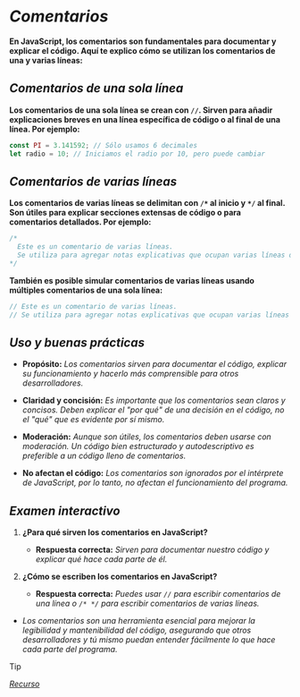 <!-- Autor: Daniel Benjamin Perez Morales -->
<!-- GitHub: https://github.com/DanielBenjaminPerezMoralesDev13 -->
<!-- Gitlab: https://gitlab.com/DanielBenjaminPerezMoralesDev13 -->
<!-- Correo electrónico: danielperezdev@proton.me -->

# ***Comentarios***

**En JavaScript, los comentarios son fundamentales para documentar y explicar el código. Aquí te explico cómo se utilizan los comentarios de una y varias líneas:**

## ***Comentarios de una sola línea***

**Los comentarios de una sola línea se crean con `//`. Sirven para añadir explicaciones breves en una línea específica de código o al final de una línea. Por ejemplo:**

```javascript
const PI = 3.141592; // Sólo usamos 6 decimales
let radio = 10; // Iniciamos el radio por 10, pero puede cambiar
```

## ***Comentarios de varias líneas***

**Los comentarios de varias líneas se delimitan con `/*` al inicio y `*/` al final. Son útiles para explicar secciones extensas de código o para comentarios detallados. Por ejemplo:**

```javascript
/*
  Este es un comentario de varias líneas.
  Se utiliza para agregar notas explicativas que ocupan varias líneas de código.
*/
```

**También es posible simular comentarios de varias líneas usando múltiples comentarios de una sola línea:**

```javascript
// Este es un comentario de varias líneas.
// Se utiliza para agregar notas explicativas que ocupan varias líneas de código.
```

## ***Uso y buenas prácticas***

- **Propósito:** *Los comentarios sirven para documentar el código, explicar su funcionamiento y hacerlo más comprensible para otros desarrolladores.*
  
- **Claridad y concisión:** *Es importante que los comentarios sean claros y concisos. Deben explicar el "por qué" de una decisión en el código, no el "qué" que es evidente por sí mismo.*

- **Moderación:** *Aunque son útiles, los comentarios deben usarse con moderación. Un código bien estructurado y autodescriptivo es preferible a un código lleno de comentarios.*

- **No afectan el código:** *Los comentarios son ignorados por el intérprete de JavaScript, por lo tanto, no afectan el funcionamiento del programa.*

## ***Examen interactivo***

1. **¿Para qué sirven los comentarios en JavaScript?**
   - **Respuesta correcta:** *Sirven para documentar nuestro código y explicar qué hace cada parte de él.*

2. **¿Cómo se escriben los comentarios en JavaScript?**
   - **Respuesta correcta:** *Puedes usar `//` para escribir comentarios de una línea o `/* */` para escribir comentarios de varias líneas.*

- *Los comentarios son una herramienta esencial para mejorar la legibilidad y mantenibilidad del código, asegurando que otros desarrolladores y tú mismo puedan entender fácilmente lo que hace cada parte del programa.*

> [!TIP]
> *[Recurso](https://www.aprendejavascript.dev/clase/introduccion/comentarios "https://www.aprendejavascript.dev/clase/introduccion/comentarios")*
